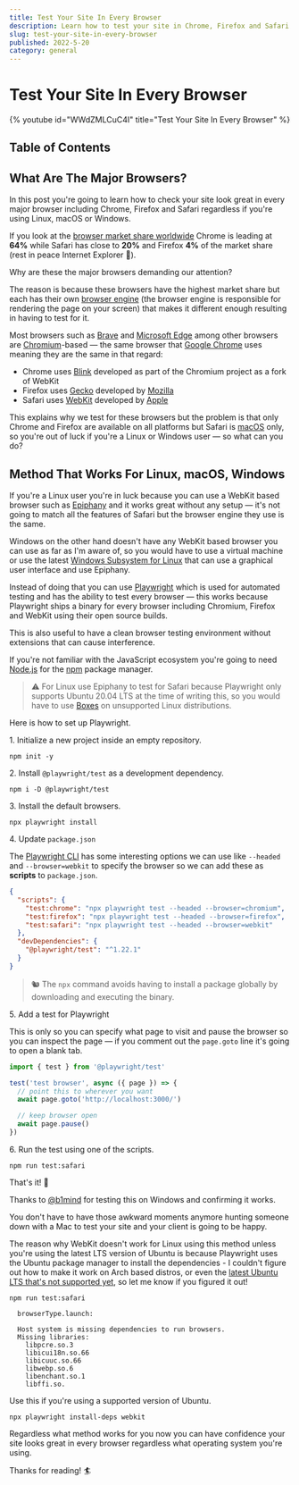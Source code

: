 ```yaml
---
title: Test Your Site In Every Browser
description: Learn how to test your site in Chrome, Firefox and Safari even on Linux and Windows.
slug: test-your-site-in-every-browser
published: 2022-5-20
category: general
---
```


# Test Your Site In Every Browser

{% youtube id="WWdZMLCuC4I" title="Test Your Site In Every Browser" %}

## Table of Contents

## What Are The Major Browsers?

In this post you're going to learn how to check your site look great in every major browser including Chrome, Firefox and Safari regardless if you're using Linux, macOS or Windows.

If you look at the [browser market share worldwide](https://gs.statcounter.com/) Chrome is leading at **64%** while Safari has close to **20%** and Firefox **4%** of the market share (rest in peace Internet Explorer 💐).

Why are these the major browsers demanding our attention?

The reason is because these browsers have the highest market share but each has their own [browser engine](https://en.wikipedia.org/wiki/Browser_engine) (the browser engine is responsible for rendering the page on your screen) that makes it different enough resulting in having to test for it.

Most browsers such as [Brave](https://brave.com/) and [Microsoft Edge](https://www.microsoft.com/en-us/edge) among other browsers are [Chromium](<https://en.wikipedia.org/wiki/Chromium_(web_browser)>)-based — the same browser that [Google Chrome](https://en.wikipedia.org/wiki/Google_Chrome) uses meaning they are the same in that regard:

- Chrome uses [Blink](<https://en.wikipedia.org/wiki/Blink_(browser_engine)>) developed as part of the Chromium project as a fork of WebKit
- Firefox uses [Gecko](<https://en.wikipedia.org/wiki/Gecko_(software)>) developed by [Mozilla](https://en.wikipedia.org/wiki/Mozilla)
- Safari uses [WebKit](https://en.wikipedia.org/wiki/WebKit) developed by [Apple](https://en.wikipedia.org/wiki/Apple_Inc.)

This explains why we test for these browsers but the problem is that only Chrome and Firefox are available on all platforms but Safari is [macOS](https://en.wikipedia.org/wiki/MacOS) only, so you're out of luck if you're a Linux or Windows user — so what can you do?

## Method That Works For Linux, macOS, Windows

If you're a Linux user you're in luck because you can use a WebKit based browser such as [Epiphany](https://wiki.gnome.org/Apps/Web) and it works great without any setup — it's not going to match all the features of Safari but the browser engine they use is the same.

Windows on the other hand doesn't have any WebKit based browser you can use as far as I'm aware of, so you would have to use a virtual machine or use the latest [Windows Subsystem for Linux](https://docs.microsoft.com/en-us/windows/wsl/) that can use a graphical user interface and use Epiphany.

Instead of doing that you can use [Playwright](https://playwright.dev/) which is used for automated testing and has the ability to test every browser — this works because Playwright ships a binary for every browser including Chromium, Firefox and WebKit using their open source builds.

This is also useful to have a clean browser testing environment without extensions that can cause interference.

If you're not familiar with the JavaScript ecosystem you're going to need [Node.js](https://nodejs.org/en/) for the [npm](https://www.npmjs.com/) package manager.

> ⚠️ For Linux use Epiphany to test for Safari because Playwright only supports Ubuntu 20.04 LTS at the time of writing this, so you would have to use [Boxes](https://wiki.gnome.org/Apps/Boxes) on unsupported Linux distributions.

Here is how to set up Playwright.

1\. Initialize a new project inside an empty repository.

```shell:terminal
npm init -y
```

2\. Install `@playwright/test` as a development dependency.

```shell:terminal
npm i -D @playwright/test
```

3\. Install the default browsers.

```shell:terminal
npx playwright install
```

4\. Update `package.json`

The [Playwright CLI](https://playwright.dev/docs/test-cli) has some interesting options we can use like `--headed` and `--browser=webkit` to specify the browser so we can add these as **scripts** to `package.json`.

```json:package.json showLineNumbers
{
  "scripts": {
    "test:chrome": "npx playwright test --headed --browser=chromium",
    "test:firefox": "npx playwright test --headed --browser=firefox",
    "test:safari": "npx playwright test --headed --browser=webkit"
  },
  "devDependencies": {
    "@playwright/test": "^1.22.1"
  }
}
```

> 🐿️ The `npx` command avoids having to install a package globally by downloading and executing the binary.

5\. Add a test for Playwright

This is only so you can specify what page to visit and pause the browser so you can inspect the page — if you comment out the `page.goto` line it's going to open a blank tab.

```ts:tests/browser.test.ts showLineNumbers
import { test } from '@playwright/test'

test('test browser', async ({ page }) => {
  // point this to wherever you want
  await page.goto('http://localhost:3000/')

  // keep browser open
  await page.pause()
})
```

6\. Run the test using one of the scripts.

```shell:terminal
npm run test:safari
```

That's it! 🎉

Thanks to [@b1mind](https://twitter.com/b1mind) for testing this on Windows and confirming it works.

You don't have to have those awkward moments anymore hunting someone down with a Mac to test your site and your client is going to be happy.

The reason why WebKit doesn't work for Linux using this method unless you're using the latest LTS version of Ubuntu is because Playwright uses the Ubuntu package manager to install the dependencies - I couldn't figure out how to make it work on Arch based distros, or even the [latest Ubuntu LTS that's not supported yet](https://github.com/microsoft/playwright/issues/13738), so let me know if you figured it out!

```shell:terminal
npm run test:safari
```

```shell:terminal
  browserType.launch:

  Host system is missing dependencies to run browsers.
  Missing libraries:
    libpcre.so.3
    libicui18n.so.66
    libicuuc.so.66
    libwebp.so.6
    libenchant.so.1
    libffi.so.
```

Use this if you're using a supported version of Ubuntu.

```shell:terminal
npx playwright install-deps webkit
```

Regardless what method works for you now you can have confidence your site looks great in every browser regardless what operating system you're using.

Thanks for reading! 🏄️
